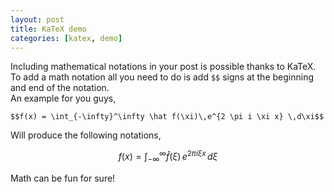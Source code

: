 ```yaml
---
layout: post
title: KaTeX demo
categories: [katex, demo]
---
```


Including mathematical notations in your post is possible thanks to KaTeX.  
To add a math notation all you need to do is add `$$` signs at the beginning and end of the notation.  
An example for you guys,
<!--more-->

```
$$f(x) = \int_{-\infty}^\infty \hat f(\xi)\,e^{2 \pi i \xi x} \,d\xi$$
```  
Will produce the following notations,  

$$f(x) = \int_{-\infty}^\infty \hat f(\xi)\,e^{2 \pi i \xi x} \,d\xi$$  

Math can be fun for sure!  
